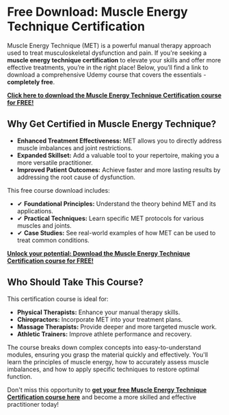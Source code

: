 # Free Download: Muscle Energy Technique Certification

Muscle Energy Technique (MET) is a powerful manual therapy approach used to treat musculoskeletal dysfunction and pain. If you're seeking a **muscle energy technique certification** to elevate your skills and offer more effective treatments, you’re in the right place! Below, you’ll find a link to download a comprehensive Udemy course that covers the essentials - **completely free**.

[**Click here to download the Muscle Energy Technique Certification course for FREE!**](https://udemywork.com/muscle-energy-technique-certification)

## Why Get Certified in Muscle Energy Technique?

*   **Enhanced Treatment Effectiveness:** MET allows you to directly address muscle imbalances and joint restrictions.
*   **Expanded Skillset:** Add a valuable tool to your repertoire, making you a more versatile practitioner.
*   **Improved Patient Outcomes:** Achieve faster and more lasting results by addressing the root cause of dysfunction.

This free course download includes:

*   ✔ **Foundational Principles:** Understand the theory behind MET and its applications.
*   ✔ **Practical Techniques:** Learn specific MET protocols for various muscles and joints.
*   ✔ **Case Studies:** See real-world examples of how MET can be used to treat common conditions.

[**Unlock your potential: Download the Muscle Energy Technique Certification course for FREE!**](https://udemywork.com/muscle-energy-technique-certification)

## Who Should Take This Course?

This certification course is ideal for:

*   **Physical Therapists:** Enhance your manual therapy skills.
*   **Chiropractors:** Incorporate MET into your treatment plans.
*   **Massage Therapists:** Provide deeper and more targeted muscle work.
*   **Athletic Trainers:** Improve athlete performance and recovery.

The course breaks down complex concepts into easy-to-understand modules, ensuring you grasp the material quickly and effectively. You'll learn the principles of muscle energy, how to accurately assess muscle imbalances, and how to apply specific techniques to restore optimal function.

Don't miss this opportunity to **[get your free Muscle Energy Technique Certification course here](https://udemywork.com/muscle-energy-technique-certification)** and become a more skilled and effective practitioner today!
